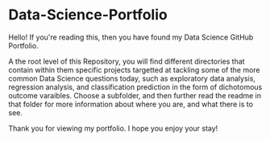 # Data-Science-Portfolio
Hello! If you're reading this, then you have found my Data Science GitHub Portfolio.

A the root level of this Repository, you will find different directories that contain within them specific projects targetted at tackling some of the more common Data Science questions today, such as exploratory data analysis, regression analysis, and classification prediction in the form of dichotomous outcome varaibles. Choose a subfolder, and then further read the readme in that folder for more information about where you are, and what there is to see.

Thank you for viewing my portfolio. I hope you enjoy your stay!
